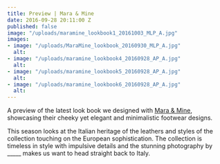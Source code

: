 ```yaml
---
title: Preview | Mara & Mine
date: 2016-09-28 20:11:00 Z
published: false
image: "/uploads/maramine_lookbook1_20161003_MLP_A.jpg"
images:
- image: "/uploads/MaraMine_lookbook_20160930_MLP_A.jpg"
  alt: 
- image: "/uploads/maramine_lookbook4_20160928_AP_A.jpg"
  alt: 
- image: "/uploads/maramine_lookbook5_20160928_AP_A.jpg"
  alt: 
- image: "/uploads/maramine_lookbook6_20160928_AP_A.jpg"
  alt: 
---
```


A preview of the latest look book we designed with [Mara & Mine](http://maraandmine.com/), showcasing their cheeky yet elegant and minimalistic footwear designs. 

This season looks at the Italian heritage of the leathers and styles of the collection touching on the European sophistication. The collection is timeless in style with impulsive details and the stunning photography by _____ makes us want to head straight back to Italy.
